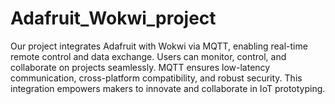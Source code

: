 # Adafruit_Wokwi_project
Our project integrates Adafruit with Wokwi via MQTT, enabling real-time remote control and data exchange. Users can monitor, control, and collaborate on projects seamlessly. MQTT ensures low-latency communication, cross-platform compatibility, and robust security. This integration empowers makers to innovate and collaborate in IoT prototyping.
